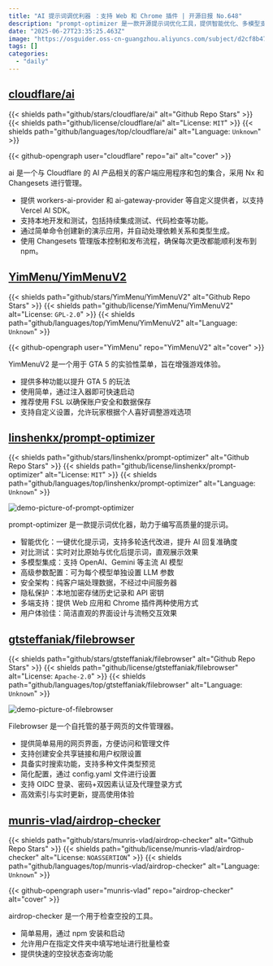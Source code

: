 ```yaml
---
title: "AI 提示词调优利器 ：支持 Web 和 Chrome 插件 | 开源日报 No.648"
description: "prompt-optimizer 是一款开源提示词优化工具，提供智能优化、多模型支持、隐私保护等功能，通过简洁界面帮助用户提升 AI 交互效果。支持 Web 和 Chrome 插件，纯客户端处理保障数据安全。"
date: "2025-06-27T23:35:25.463Z"
image: "https://osguider.oss-cn-guangzhou.aliyuncs.com/subject/d2cf8b47ea4fa2163d8f2de80c480fbb.png"
tags: []
categories:
  - "daily"
---
```


## [cloudflare/ai](https://github.com/cloudflare/ai)

{{< shields path="github/stars/cloudflare/ai" alt="Github Repo Stars" >}} {{< shields path="github/license/cloudflare/ai" alt="License: `MIT`" >}} {{< shields path="github/languages/top/cloudflare/ai" alt="Language: `Unknown`" >}}

{{< github-opengraph user="cloudflare" repo="ai" alt="cover" >}}

ai 是一个与 Cloudflare 的 AI 产品相关的客户端应用程序和包的集合，采用 Nx 和 Changesets 进行管理。

- 提供 workers-ai-provider 和 ai-gateway-provider 等自定义提供者，以支持 Vercel AI SDK。
- 支持本地开发和测试，包括持续集成测试、代码检查等功能。
- 通过简单命令创建新的演示应用，并自动处理依赖关系和类型生成。
- 使用 Changesets 管理版本控制和发布流程，确保每次更改都能顺利发布到 npm。
  
## [YimMenu/YimMenuV2](https://github.com/YimMenu/YimMenuV2)

{{< shields path="github/stars/YimMenu/YimMenuV2" alt="Github Repo Stars" >}} {{< shields path="github/license/YimMenu/YimMenuV2" alt="License: `GPL-2.0`" >}} {{< shields path="github/languages/top/YimMenu/YimMenuV2" alt="Language: `Unknown`" >}}

{{< github-opengraph user="YimMenu" repo="YimMenuV2" alt="cover" >}}

YimMenuV2 是一个用于 GTA 5 的实验性菜单，旨在增强游戏体验。

- 提供多种功能以提升 GTA 5 的玩法
- 使用简单，通过注入器即可快速启动
- 推荐使用 FSL 以确保账户安全和数据保存
- 支持自定义设置，允许玩家根据个人喜好调整游戏选项
  
## [linshenkx/prompt-optimizer](https://github.com/linshenkx/prompt-optimizer)

{{< shields path="github/stars/linshenkx/prompt-optimizer" alt="Github Repo Stars" >}} {{< shields path="github/license/linshenkx/prompt-optimizer" alt="License: `MIT`" >}} {{< shields path="github/languages/top/linshenkx/prompt-optimizer" alt="Language: `Unknown`" >}}

![demo-picture-of-prompt-optimizer](https://static.osguider.com/subject/github/linshenkx/prompt-optimizer/e65c91682df9258b39f20fa55b97c8cf.png)

prompt-optimizer 是一款提示词优化器，助力于编写高质量的提示词。

- 智能优化：一键优化提示词，支持多轮迭代改进，提升 AI 回复准确度
- 对比测试：实时对比原始与优化后提示词，直观展示效果
- 多模型集成：支持 OpenAI、Gemini 等主流 AI 模型
- 高级参数配置：可为每个模型单独设置 LLM 参数
- 安全架构：纯客户端处理数据，不经过中间服务器
- 隐私保护：本地加密存储历史记录和 API 密钥
- 多端支持：提供 Web 应用和 Chrome 插件两种使用方式
- 用户体验佳：简洁直观的界面设计与流畅交互效果
  
## [gtsteffaniak/filebrowser](https://github.com/gtsteffaniak/filebrowser)

{{< shields path="github/stars/gtsteffaniak/filebrowser" alt="Github Repo Stars" >}} {{< shields path="github/license/gtsteffaniak/filebrowser" alt="License: `Apache-2.0`" >}} {{< shields path="github/languages/top/gtsteffaniak/filebrowser" alt="Language: `Unknown`" >}}

![demo-picture-of-filebrowser](https://static.osguider.com/subject/github/gtsteffaniak/filebrowser/c6d2bada16dde59c7eff434e46cc55cd.jpeg)

Filebrowser 是一个自托管的基于网页的文件管理器。

- 提供简单易用的网页界面，方便访问和管理文件
- 支持创建安全共享链接和用户权限设置
- 具备实时搜索功能，支持多种文件类型预览
- 简化配置，通过 config.yaml 文件进行设置
- 支持 OIDC 登录、密码+双因素认证及代理登录方式
- 高效索引与实时更新，提高使用体验
  
## [munris-vlad/airdrop-checker](https://github.com/munris-vlad/airdrop-checker)

{{< shields path="github/stars/munris-vlad/airdrop-checker" alt="Github Repo Stars" >}} {{< shields path="github/license/munris-vlad/airdrop-checker" alt="License: `NOASSERTION`" >}} {{< shields path="github/languages/top/munris-vlad/airdrop-checker" alt="Language: `Unknown`" >}}

{{< github-opengraph user="munris-vlad" repo="airdrop-checker" alt="cover" >}}

airdrop-checker 是一个用于检查空投的工具。

- 简单易用，通过 npm 安装和启动
- 允许用户在指定文件夹中填写地址进行批量检查
- 提供快速的空投状态查询功能
  
